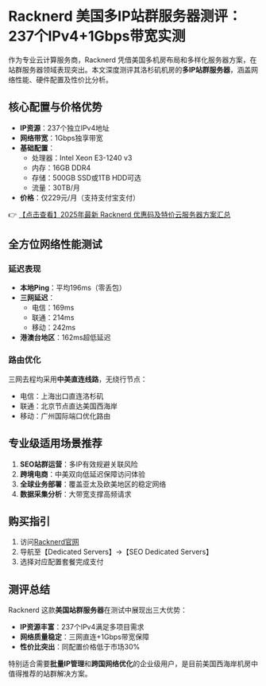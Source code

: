 # Racknerd 美国多IP站群服务器测评：237个IPv4+1Gbps带宽实测

作为专业云计算服务商，Racknerd 凭借美国多机房布局和多样化服务器方案，在站群服务器领域表现突出。本文深度测评其洛杉矶机房的**多IP站群服务器**，涵盖网络性能、硬件配置及性价比分析。

## 核心配置与价格优势

- **IP资源**：237个独立IPv4地址
- **网络带宽**：1Gbps独享带宽
- **基础配置**：
  - 处理器：Intel Xeon E3-1240 v3
  - 内存：16GB DDR4
  - 存储：500GB SSD或1TB HDD可选
  - 流量：30TB/月
- **价格**：仅229元/月（支持支付宝支付）

👉 [【点击查看】2025年最新 Racknerd 优惠码及特价云服务器方案汇总](https://bit.ly/Rack_Nerd)

## 全方位网络性能测试

### 延迟表现
- **本地Ping**：平均196ms（零丢包）
- **三网延迟**：
  - 电信：169ms
  - 联通：214ms
  - 移动：242ms
- **港澳台地区**：162ms超低延迟

### 路由优化
三网去程均采用**中美直连线路**，无绕行节点：
- 电信：上海出口直连洛杉矶
- 联通：北京节点直达美国西海岸
- 移动：广州国际端口优化路由

## 专业级适用场景推荐

1. **SEO站群运营**：多IP有效规避关联风险
2. **跨境电商**：中美双向低延迟保障访问体验
3. **全球业务部署**：覆盖亚太及欧美地区的稳定网络
4. **数据采集分析**：大带宽支撑高频请求

## 购买指引

1. 访问[Racknerd官网](https://bit.ly/Rack_Nerd)
2. 导航至【Dedicated Servers】→【SEO Dedicated Servers】
3. 选择对应配置套餐完成支付

## 测评总结

Racknerd 这款**美国站群服务器**在测试中展现出三大优势：
- **IP资源丰富**：237个IPv4满足多项目需求
- **网络质量稳定**：三网直连+1Gbps带宽保障
- **性价比突出**：同配置价格低于市场30%

特别适合需要**批量IP管理**和**跨国网络优化**的企业级用户，是目前美国西海岸机房中值得推荐的站群解决方案。
